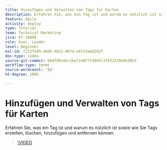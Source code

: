 ```yaml
---
title: Hinzufügen und Verwalten von Tags für Karten
description: Erfahren Sie, was ein Tag ist und warum es nützlich ist sowie wie Sie Tags erstellen, löschen, hinzufügen und entfernen können.
feature: Agile
activity: deploy
type: Tutorial
team: Technical Marketing
jira: KT-10808
role: User, Leader
level: Beginner
exl-id: f2327549-a8db-4621-867d-e6f13a6d292f
doc-type: video
source-git-commit: bbdf99c6bc1be714077fd94fc3f8325394de36b3
workflow-type: tm+mt
source-wordcount: '52'
ht-degree: 100%

---
```


# Hinzufügen und Verwalten von Tags für Karten

Erfahren Sie, was ein Tag ist und warum es nützlich ist sowie wie Sie Tags erstellen, löschen, hinzufügen und entfernen können.

>[!VIDEO](https://video.tv.adobe.com/v/3423030/?quality=12&learn=on&enablevpops=1&captions=ger)
